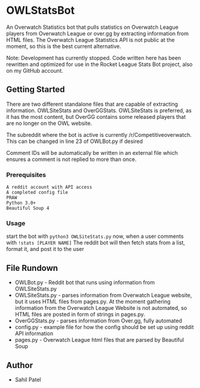 # OWLStatsBot
An Overwatch Statistics bot that pulls statistics on Overwatch League players from Overwatch League or over.gg by extracting information from HTML files. The Overwatch League Statistics API is not public at the moment, so this is the best current alternative.

Note: Development has currently stopped. Code written here has been rewritten and optimized for use in the Rocket League Stats Bot project, also on my GitHub account.

## Getting Started 
There are two different standalone files that are capable of extracting information. OWLSiteStats and OverGGStats. OWLSiteStats is preferred, as it has the most content, but OverGG contains some released players that are no longer on the OWL website.

The subreddit where the bot is active is currently /r/Competitiveoverwatch. This can be changed in line 23 of OWLBot.py if desired

Comment IDs will be automatically be written in an external file which ensures a comment is not replied to more than once.

### Prerequisites
```
A reddit account with API access
A completed config file
PRAW
Python 3.0+
Beautiful Soup 4
```
### Usage
start the bot with ```python3 OWLSiteStats.py```
now, when a user comments with ```!stats [PLAYER NAME]``` The reddit bot will then fetch stats from a list, format it, and post it to the user

## File Rundown
* OWLBot.py - Reddit bot that runs using information from OWLSiteStats.py
* OWLSiteStats.py - parses information from Overwatch League website, but it uses HTML files from pages.py. At the moment gathering information from the Overwatch League Website is not automated, so HTML files are posted in form of strings in pages.py.
* OverGGStats.py - parses information from Over.gg, fully automated
* config.py - example file for how the config should be set up using reddit API information
* pages.py - Overwatch League html files that are parsed by Beautiful Soup 


## Author
* Sahil Patel
